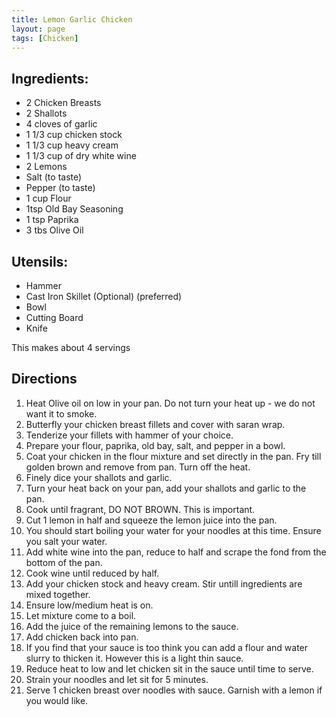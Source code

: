 ```yaml
---
title: Lemon Garlic Chicken
layout: page
tags: [Chicken]
---
```


## Ingredients:
* 2 Chicken Breasts
* 2 Shallots
* 4 cloves of garlic
* 1 1/3 cup chicken stock
* 1 1/3 cup heavy cream
* 1 1/3 cup of dry white wine
* 2 Lemons
* Salt (to taste)
* Pepper (to taste)
* 1 cup Flour
* 1tsp Old Bay Seasoning
* 1 tsp Paprika
* 3 tbs Olive Oil


## Utensils:
* Hammer
* Cast Iron Skillet (Optional) (preferred) 
* Bowl
* Cutting Board
* Knife 



This makes about 4 servings

## Directions
1. Heat Olive oil on low in your pan. Do not turn your heat up - we do not want it to smoke. 
2. Butterfly your chicken breast fillets and cover with saran wrap. 
3. Tenderize your fillets with hammer of your choice. 
4. Prepare your flour, paprika, old bay, salt, and pepper in a bowl. 
5. Coat your chicken in the flour mixture and set directly in the pan. Fry till golden brown and remove from pan. Turn off the heat. 
6. Finely dice your shallots and garlic. 
7. Turn your heat back on your pan, add your shallots and garlic to the pan. 
8. Cook until fragrant, DO NOT BROWN. This is important. 
9. Cut 1 lemon in half and squeeze the lemon juice into the pan. 
10. You should start boiling your water for your noodles at this time. Ensure you salt your water. 
11. Add white wine into the pan, reduce to half and scrape the fond from the bottom of the pan. 
12. Cook wine until reduced by half. 
13. Add your chicken stock and heavy cream. Stir untill ingredients are mixed together. 
14. Ensure low/medium heat is on. 
15. Let mixture come to a boil. 
16. Add the juice of the remaining lemons to the sauce. 
17. Add chicken back into pan. 
18. If you find that your sauce is too think you can add a flour and water slurry to thicken it. However this is a light thin sauce. 
19. Reduce heat to low and let chicken sit in the sauce until time to serve. 
20. Strain your noodles and let sit for 5 minutes. 
21. Serve 1 chicken breast over noodles with sauce. Garnish with a lemon if you would like. 
